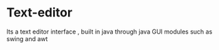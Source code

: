 # Text-editor
Its a text editor interface , built in java through java GUI modules such as swing and awt
